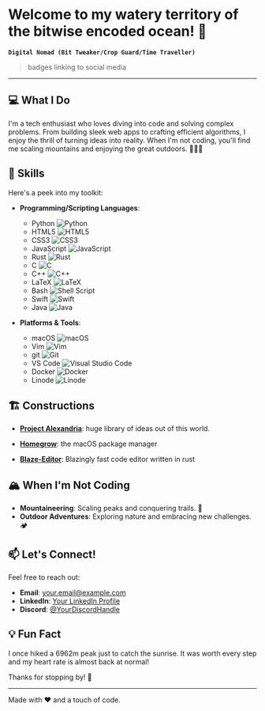 # Welcome to my watery territory of the bitwise encoded ocean! 🌊

**`Digital Nomad (Bit Tweaker/Crop Guard/Time Traveller)`**

> badges linking to social media
---

## 💻 What I Do
I'm a tech enthusiast who loves diving into code and solving complex problems. From building sleek web apps to crafting efficient algorithms, I enjoy the thrill of turning ideas into reality. When I'm not coding, you'll find me scaling mountains and enjoying the great outdoors. 🌄🛶🥾

## 🍳 Skills
Here's a peek into my toolkit:

- **Programming/Scripting Languages**:
  - Python ![Python](https://img.shields.io/badge/python-3670A0?style=for-the-badge&logo=python&logoColor=ffdd54)
  - HTML5 ![HTML5](https://img.shields.io/badge/html5-%23E34F26.svg?style=for-the-badge&logo=html5&logoColor=white)
  - CSS3 ![CSS3](https://img.shields.io/badge/css3-%231572B6.svg?style=for-the-badge&logo=css3&logoColor=white)
  - JavaScript ![JavaScript](https://img.shields.io/badge/javascript-%23323330.svg?style=for-the-badge&logo=javascript&logoColor=%23F7DF1E)
  - Rust ![Rust](https://img.shields.io/badge/rust-%23000000.svg?style=for-the-badge&logo=rust&logoColor=white)
  - C ![C](https://img.shields.io/badge/c-%2300599C.svg?style=for-the-badge&logo=c&logoColor=white)
  - C++ ![C++](https://img.shields.io/badge/c++-%2300599C.svg?style=for-the-badge&logo=c%2B%2B&logoColor=white)
  - LaTeX ![LaTeX](https://img.shields.io/badge/latex-%23008080.svg?style=for-the-badge&logo=latex&logoColor=white)
  - Bash ![Shell Script](https://img.shields.io/badge/shell_script-%23121011.svg?style=for-the-badge&logo=gnu-bash&logoColor=white)
  - Swift ![Swift](https://img.shields.io/badge/swift-F54A2A?style=for-the-badge&logo=swift&logoColor=white)
  - Java ![Java](https://img.shields.io/badge/java-%23ED8B00.svg?style=for-the-badge&logo=openjdk&logoColor=white)
  
- **Platforms & Tools**:
  - macOS ![macOS](https://img.shields.io/badge/mac%20os-000000?style=for-the-badge&logo=macos&logoColor=F0F0F0)
  - Vim ![Vim](https://img.shields.io/badge/VIM-%2311AB00.svg?style=for-the-badge&logo=vim&logoColor=white)
  - git ![Git](https://img.shields.io/badge/git-%23F05033.svg?style=for-the-badge&logo=git&logoColor=white)
  - VS Code ![Visual Studio Code](https://img.shields.io/badge/Visual%20Studio%20Code-0078d7.svg?style=for-the-badge&logo=visual-studio-code&logoColor=white)
  - Docker ![Docker](https://img.shields.io/badge/docker-%230db7ed.svg?style=for-the-badge&logo=docker&logoColor=white)
  - Linode ![Linode](https://img.shields.io/badge/linode-00A95C?style=for-the-badge&logo=linode&logoColor=white)

## 🏗️ Constructions
- **[Project Alexandria](#Project-Alexandria)**: huge library of ideas out of this world.

- **[Homegrow](#Homegrow)**: the macOS package manager

- **[Blaze-Editor](#Blaze-Editor)**: Blazingly fast code editor written in rust

## 🏔️ When I'm Not Coding
- **Mountaineering**: Scaling peaks and conquering trails. 🧌
- **Outdoor Adventures**: Exploring nature and embracing new challenges. 🏕️

## 📫 Let's Connect!
Feel free to reach out:
- **Email**: [your.email@example.com](mailto:your.email@example.com)
- **LinkedIn**: [Your LinkedIn Profile](#)
- **Discord**: [@YourDiscordHandle](#)

## 💡 Fun Fact
I once hiked a 6962m peak just to catch the sunrise. It was worth every step and my heart rate is almost back at normal!

Thanks for stopping by! 🚀

---

Made with ❤️ and a touch of code.

